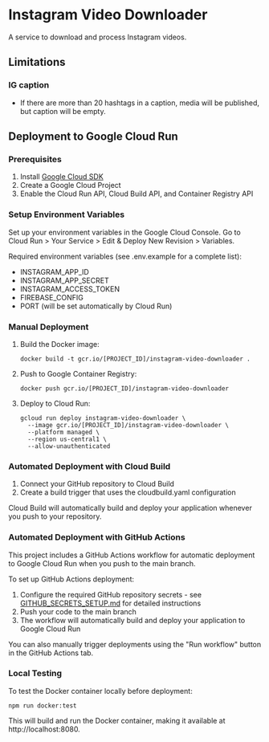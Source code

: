 # Instagram Video Downloader

A service to download and process Instagram videos.

## Limitations

### IG caption

- If there are more than 20 hashtags in a caption, media will be published, but caption will be empty.

## Deployment to Google Cloud Run

### Prerequisites

1. Install [Google Cloud SDK](https://cloud.google.com/sdk/docs/install)
2. Create a Google Cloud Project
3. Enable the Cloud Run API, Cloud Build API, and Container Registry API

### Setup Environment Variables

Set up your environment variables in the Google Cloud Console. Go to Cloud Run > Your Service > Edit & Deploy New Revision > Variables.

Required environment variables (see .env.example for a complete list):
- INSTAGRAM_APP_ID
- INSTAGRAM_APP_SECRET
- INSTAGRAM_ACCESS_TOKEN
- FIREBASE_CONFIG
- PORT (will be set automatically by Cloud Run)

### Manual Deployment

1. Build the Docker image:
   ```
   docker build -t gcr.io/[PROJECT_ID]/instagram-video-downloader .
   ```

2. Push to Google Container Registry:
   ```
   docker push gcr.io/[PROJECT_ID]/instagram-video-downloader
   ```

3. Deploy to Cloud Run:
   ```
   gcloud run deploy instagram-video-downloader \
     --image gcr.io/[PROJECT_ID]/instagram-video-downloader \
     --platform managed \
     --region us-central1 \
     --allow-unauthenticated
   ```

### Automated Deployment with Cloud Build

1. Connect your GitHub repository to Cloud Build
2. Create a build trigger that uses the cloudbuild.yaml configuration

Cloud Build will automatically build and deploy your application whenever you push to your repository.

### Automated Deployment with GitHub Actions

This project includes a GitHub Actions workflow for automatic deployment to Google Cloud Run when you push to the main branch.

To set up GitHub Actions deployment:

1. Configure the required GitHub repository secrets - see [GITHUB_SECRETS_SETUP.md](GITHUB_SECRETS_SETUP.md) for detailed instructions
2. Push your code to the main branch
3. The workflow will automatically build and deploy your application to Google Cloud Run

You can also manually trigger deployments using the "Run workflow" button in the GitHub Actions tab.

### Local Testing

To test the Docker container locally before deployment:

```
npm run docker:test
```

This will build and run the Docker container, making it available at http://localhost:8080.
